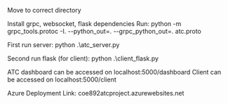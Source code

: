 Move to correct directory

Install grpc, websocket, flask dependencies
Run: python -m grpc_tools.protoc -I. --python_out=. --grpc_python_out=. atc.proto

First run server:
python .\atc_server.py

Second run flask (for client):
python .\client_flask.py

ATC dashboard can be accessed on localhost:5000/dashboard
Client can be accessed on localhost:5000/client

Azure Deployment Link: coe892atcproject.azurewebsites.net
